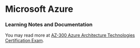 # Microsoft Azure 
### Learning Notes and Documentation

You may read more at [AZ-300 Azure Architecture Technologies Certification Exam](az-300-azure-architecture-technologies-certification-exam.md).

